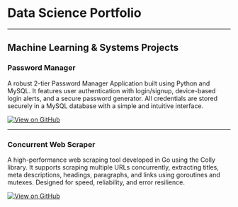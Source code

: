 # Data Science Portfolio
---
## Machine Learning & Systems Projects

### Password Manager

A robust 2-tier Password Manager Application built using Python and MySQL. It features user authentication with login/signup, device-based login alerts, and a secure password generator. All credentials are stored securely in a MySQL database with a simple and intuitive interface.

[![View on GitHub](https://img.shields.io/badge/GitHub-View_on_GitHub-blue?logo=GitHub)](https://github.com/AlphaQ6353/PasswordManager)

---

### Concurrent Web Scraper

A high-performance web scraping tool developed in Go using the Colly library. It supports scraping multiple URLs concurrently, extracting titles, meta descriptions, headings, paragraphs, and links using goroutines and mutexes. Designed for speed, reliability, and error resilience.

[![View on GitHub](https://img.shields.io/badge/GitHub-View_on_GitHub-blue?logo=GitHub)](https://github.com/AlphaQ6353/Concurrent-WebScraper)
